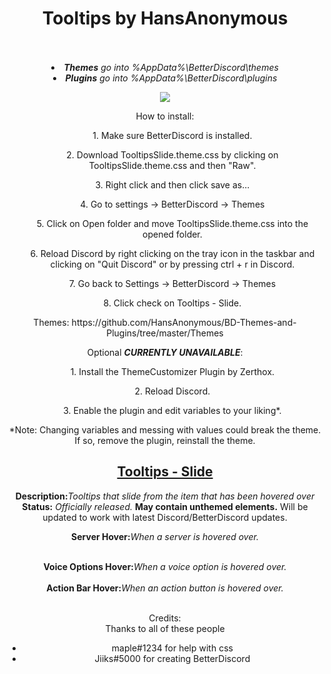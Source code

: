 <h1><DIV ALIGN=CENTER>Tooltips by HansAnonymous</div></h1><br><div align=CENTER><br>

<li><i><b>Themes</b> go into %AppData%\BetterDiscord\themes</i>
<li><i><b>Plugins</b> go into %AppData%\BetterDiscord\plugins</i>

<img src="https://hansanonymous.github.io/files/itp.png"></img><br/>

How to install:
<ol>1. Make sure BetterDiscord is installed.</ol>
<ol>2. Download TooltipsSlide.theme.css by clicking on TooltipsSlide.theme.css and then "Raw".</ol>
<ol>3. Right click and then click save as...</ol>
<ol>4. Go to settings -> BetterDiscord -> Themes</ol>
<ol>5. Click on Open folder and move TooltipsSlide.theme.css into the opened folder.</ol>
<ol>6. Reload Discord by right clicking on the tray icon in the taskbar and clicking on "Quit Discord" or by pressing ctrl + r in Discord.</ol>
<ol>7. Go back to Settings -> BetterDiscord -> Themes</ol>
<ol>8. Click check on Tooltips - Slide.</ol>
Themes: https://github.com/HansAnonymous/BD-Themes-and-Plugins/tree/master/Themes

Optional <b>*CURRENTLY UNAVAILABLE*</b>:
<ol>1. Install the ThemeCustomizer Plugin by Zerthox.</ol>
<ol>2. Reload Discord.</ol>
<ol>3. Enable the plugin and edit variables to your liking*.</ol>
*Note: Changing variables and messing with values could break the theme. If so, remove the plugin, reinstall the theme.

<h2><b><DIV ALIGN=CENTER><a href="https://raw.githubusercontent.com/HansAnonymous/BD-Themes-and-Plugins/master/Themes/tooltips/TooltipsSlide.theme.css">Tooltips - Slide</a></div></b></h2>
<b>Description:</b><i>Tooltips that slide from the item that has been hovered over</i><br>
<b>Status:</b> <i>Officially released.</i> <b>May contain unthemed elements.</b> Will be updated to work with latest Discord/BetterDiscord updates.<br>

<b>Server Hover:</b><i>When a server is hovered over.</i><br>
<DIV ALIGN=CENTER><img href="https://raw.githubusercontent.com/HansAnonymous/BD-Themes-and-Plugins/master/Themes/tooltips/TooltipsSlide.theme.css" src=""></img></div><br>
<b>Voice Options Hover:</b><i>When a voice option is hovered over.</i><br>
<DIV ALIGN=CENTER><img href="https://raw.githubusercontent.com/HansAnonymous/BD-Themes-and-Plugins/master/Themes/tooltips/TooltipsSlide.theme.css" src=""></img></div><br>
<b>Action Bar Hover:</b><i>When an action button is hovered over.</i><br>
<DIV ALIGN=CENTER><img href="https://raw.githubusercontent.com/HansAnonymous/BD-Themes-and-Plugins/master/Themes/tooltips/TooltipsSlide.theme.css" src=""></img></div><br>

Credits:<br/>
Thanks to all of these people<br/>
- maple#1234 for help with css<br/>
- Jiiks#5000 for creating BetterDiscord<br/>
